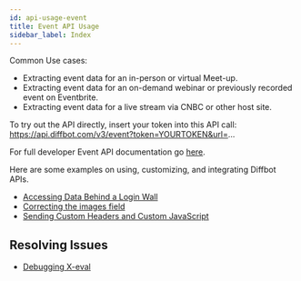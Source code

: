 ```yaml
---
id: api-usage-event
title: Event API Usage
sidebar_label: Index
---
```


Common Use cases:
- Extracting event data for an in-person or virtual Meet-up.
- Extracting event data for an on-demand webinar or previously recorded event on Eventbrite.
- Extracting event data for a live stream via CNBC or other host site.

To try out the API directly, insert your token into this API call:
https://api.diffbot.com/v3/event?token=YOURTOKEN&url=...

For full developer Event API documentation go [here](api-event).

Here are some examples on using, customizing, and integrating Diffbot APIs.

- [Accessing Data Behind a Login Wall](guides-data-behind-login)
- [Correcting the images field](guides-correct-images-custom-api)
- [Sending Custom Headers and Custom JavaScript](guides-custom-headers-api)


## Resolving Issues

- [Debugging X-eval](error-could-not-download-page#tips-on-debugging-x-eval-scripts)


